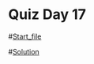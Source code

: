 # Quiz Day 17


#[Start_file](https://repl.it/@appbrewery/quiz-game-start)

#[Solution](https://repl.it/@appbrewery/quiz-game-final#main.py)